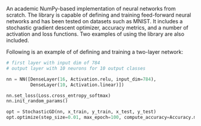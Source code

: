 An academic NumPy-based implementation of neural networks from scratch.
The library is capable of defining and training feed-forward neural networks and has been tested on datasets such as MNIST.
It includes a stochastic gradient descent optimizer, accuracy metrics, and a number of activation and loss functions. 
Two examples of using the library are also included.

Following is an example of of defining and training a two-layer network:
```Python
# first layer with input dim of 784
# output layer with 10 neurons for 10 output classes

nn = NN([DenseLayer(16, Activation.relu, input_dim=784),   
         DenseLayer(10, Activation.linear)])

nn.set_loss(Loss.cross_entropy_softmax)
nn.init_random_params()

opt = StochasticGD(nn, x_train, y_train, x_test, y_test)
opt.optimize(step_size=0.01, max_epoch=100, compute_accuracy=Accuracy.multi_class)
```
